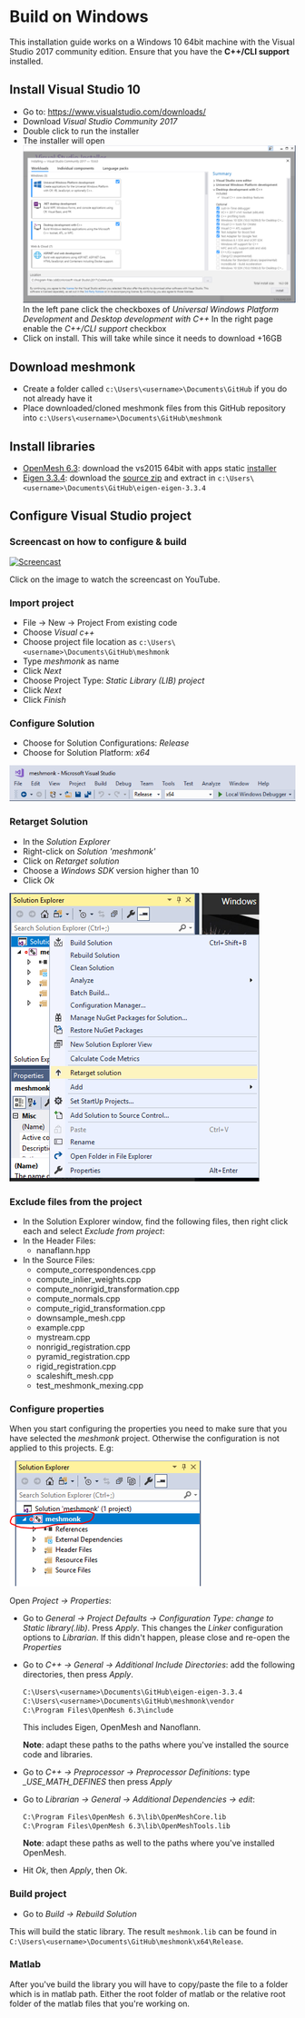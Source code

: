 # Build on Windows

This installation guide works on a Windows 10 64bit machine with the
Visual Studio 2017 community edition. Ensure that you have the
**C++/CLI support** installed.

## Install Visual Studio 10

* Go to: https://www.visualstudio.com/downloads/
* Download *Visual Studio Community 2017*
* Double click to run the installer
* The installer will open
  ![First window](windows/install_visual_studio.png)
  In the left pane click the checkboxes of *Universal Windows Platform Development* and *Desktop development with C++*
  In the right page enable the *C++/CLI support* checkbox
* Click on install. This will take while since it needs to download +16GB

## Download meshmonk

* Create a folder called `c:\Users\<username>\Documents\GitHub` if you do not already have it
* Place downloaded/cloned meshmonk files from this GitHub repository into `c:\Users\<username>\Documents\GitHub\meshmonk`

## Install libraries

* [OpenMesh 6.3](http://openmesh.org/download/): download the vs2015 64bit with apps static [installer](http://www.openmesh.org/media/Releases/6.3/OpenMesh-6.3-VS2015-64-Bit.exe)
* [Eigen 3.3.4](http://eigen.tuxfamily.org): download the [source zip](http://bitbucket.org/eigen/eigen/get/3.3.4.zip) and extract in `c:\Users\<username>\Documents\GitHub\eigen-eigen-3.3.4`

## Configure Visual Studio project

### Screencast on how to configure & build

[![Screencast](https://img.youtube.com/vi/L9Us4YlcLxw/0.jpg)](https://www.youtube.com/watch?v=L9Us4YlcLxw&feature=youtu.be)

Click on the image to watch the screencast on YouTube.

### Import project
* File -> New -> Project From existing code
* Choose *Visual c++*
* Choose project file location as `c:\Users\<username>\Documents\GitHub\meshmonk`
* Type *meshmonk* as name
* Click *Next*
* Choose Project Type: *Static Library (LIB) project*
* Click *Next*
* Click *Finish*

### Configure Solution
* Choose for Solution Configurations: *Release*
* Choose for Solution Platform: *x64*

![Configure Solution](windows/configure_solution.png)

### Retarget Solution

* In the *Solution Explorer*
* Right-click on *Solution 'meshmonk'*
* Click on *Retarget solution*
* Choose a *Windows SDK* version higher than 10
* Click *Ok*

![Configure Solution](windows/retarget_solution.png)

### Exclude files from the project
* In the Solution Explorer window, find the following files, then right click each and select *Exclude from project*:
* In the Header Files: 
  * nanaflann.hpp
* In the Source Files:
  * compute_correspondences.cpp
  * compute_inlier_weights.cpp
  * compute_nonrigid_transformation.cpp
  * compute_normals.cpp
  * compute_rigid_transformation.cpp
  * downsample_mesh.cpp
  * example.cpp
  * mystream.cpp
  * nonrigid_registration.cpp
  * pyramid_registration.cpp
  * rigid_registration.cpp
  * scaleshift_mesh.cpp
  * test_meshmonk_mexing.cpp

### Configure properties

When you start configuring the properties you need to make sure that you
have selected the *meshmonk* project. Otherwise the configuration is not
applied to this projects. E.g:

![Solution Selection](windows/solution_selection.png)

Open *Project -> Properties*:

* Go to *General -> Project Defaults -> Configuration Type*: *change to Static library(.lib)*. Press *Apply*. 
  This changes the *Linker* configuration options to *Librarian*. If this didn't happen, please close and re-open the *Properties*
* Go to *C++ -> General -> Additional Include Directories*: add the following directories, then press *Apply*.
    ```
    C:\Users\<username>\Documents\GitHub\eigen-eigen-3.3.4
    C:\Users\<username>\Documents\GitHub\meshmonk\vendor
    C:\Program Files\OpenMesh 6.3\include
    ```
    This includes Eigen, OpenMesh and Nanoflann.

    **Note**: adapt these paths to the paths where you've installed the
    source code and libraries.
    
* Go to *C++ -> Preprocessor -> Preprocessor Definitions*: type *_USE_MATH_DEFINES* then press *Apply*
* Go to *Librarian -> General -> Additional Dependencies -> edit*:
    ```
    C:\Program Files\OpenMesh 6.3\lib\OpenMeshCore.lib
    C:\Program Files\OpenMesh 6.3\lib\OpenMeshTools.lib
    ```
    **Note**: adapt these paths as well to the paths where you've
    installed OpenMesh.
* Hit *Ok*, then *Apply*, then *Ok*.

### Build project

* Go to *Build -> Rebuild Solution*

This will build the static library. The result `meshmonk.lib` can be
found in `C:\Users\<username>\Documents\GitHub\meshmonk\x64\Release`.

### Matlab

After you've build the library you will have to copy/paste the file to
a folder which is in matlab path. Either the root folder of matlab or
the relative root folder of the matlab files that you're working on. 
